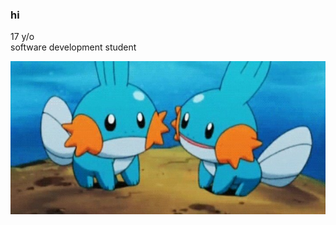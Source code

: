 ### hi
17 y/o <br>
software development student

![mudkips](mudkip.jpeg)

<!--
**michligtenberg/michligtenberg** is a ✨ _special_ ✨ repository because its `README.md` (this file) appears on your GitHub profile.
